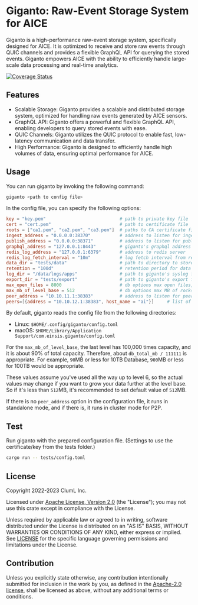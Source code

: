 # Giganto: Raw-Event Storage System for AICE

Giganto is a high-performance raw-event storage system, specifically designed
for AICE. It is optimized to receive and store raw events through QUIC channels
and provides a flexible GraphQL API for querying the stored events. Giganto
empowers AICE with the ability to efficiently handle large-scale data
processing and real-time analytics.

[![Coverage Status](https://codecov.io/gh/aicers/giganto/branch/main/graph/badge.svg?token=AUUUIKX8O1)](https://codecov.io/gh/aicers/giganto)

## Features

* Scalable Storage: Giganto provides a scalable and distributed storage system,
  optimized for handling raw events generated by AICE sensors.
* GraphQL API: Giganto offers a powerful and flexible GraphQL API, enabling
  developers to query stored events with ease.
* QUIC Channels: Giganto utilizes the QUIC protocol to enable fast, low-latency
  communication and data transfer.
* High Performance: Giganto is designed to efficiently handle high volumes of
  data, ensuring optimal performance for AICE.

## Usage

You can run giganto by invoking the following command:

```sh
giganto <path to config file>
```

In the config file, you can specify the following options:

```toml
key = "key.pem"                            # path to private key file
cert = "cert.pem"                          # path to certificate file
roots = ["ca1.pem", "ca2.pem", "ca3.pem"]  # paths to CA certificate files
ingest_address = "0.0.0.0:38370"           # address to listen for ingest QUIC
publish_address = "0.0.0.0:38371"          # address to listen for publish QUIC
graphql_address = "127.0.0.1:8443"         # giganto's graphql address
redis_log_address = "127.0.0.1:6379"       # address to redis server
redis_log_fetch_interval = "10m"           # log fetch interval from redis
data_dir = "tests/data"                    # path to directory to store data
retention = "100d"                         # retention period for data
log_dir = "/data/logs/apps"                # path to giganto's syslog file
export_dir = "tests/export"                # path to giganto's export file
max_open_files = 8000                      # db options max open files,
max_mb_of_level_base = 512                 # db options max MB of rocksDB Level 1
peer_address = "10.10.11.1:38383"          # address to listen for peers QUIC
peers=[{address = "10.10.12.1:38383", host_name = "ai"}]     # list of peer info.
```

By default, giganto reads the config file from the following directories:

* Linux: `$HOME/.config/giganto/config.toml`
* macOS: `$HOME/Library/Application Support/com.einsis.giganto/config.toml`

For the `max_mb_of_level_base`, the last level has 100,000 times capacity,
and it is about 90% of total capacity. Therefore, about `db_total_mb / 111111` is
appropriate.
For example, `90`MB or less for 10TB Database, `900`MB or less for 100TB would
be appropriate.

These values assume you've used all the way up to level 6, so the actual values may
change if you want to grow your data further at the level base.
So if it's less than `512`MB, it's recommended to set default value of `512`MB.

If there is no `peer_address` option in the configuration file, it runs in
standalone mode, and if there is, it runs in cluster mode for P2P.

## Test

Run giganto with the prepared configuration file. (Settings to use the
certificate/key from the tests folder.)

```sh
cargo run -- tests/config.toml
```

## License

Copyright 2022-2023 ClumL Inc.

Licensed under [Apache License, Version 2.0][apache-license] (the "License");
you may not use this crate except in compliance with the License.

Unless required by applicable law or agreed to in writing, software distributed
under the License is distributed on an "AS IS" BASIS, WITHOUT WARRANTIES OR
CONDITIONS OF ANY KIND, either express or implied. See [LICENSE](LICENSE) for
the specific language governing permissions and limitations under the License.

## Contribution

Unless you explicitly state otherwise, any contribution intentionally submitted
for inclusion in the work by you, as defined in the [Apache-2.0
license][apache-license], shall be licensed as above, without any additional
terms or conditions.

[apache-license]: http://www.apache.org/licenses/LICENSE-2.0
